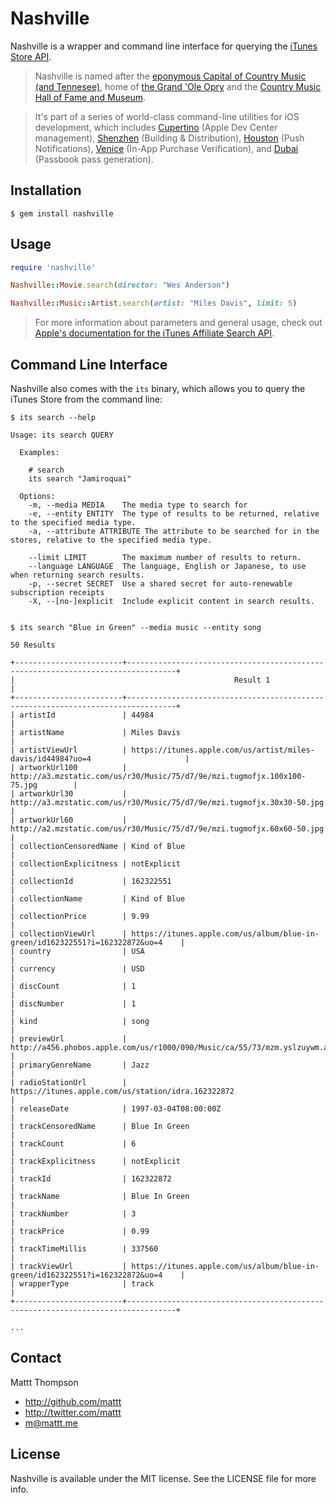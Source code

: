 # Nashville

Nashville is a wrapper and command line interface for querying the [iTunes Store API](http://www.apple.com/itunes/affiliates/resources/documentation/itunes-store-web-service-search-api.html).

> Nashville is named after the [eponymous Capital of Country Music (and Tennesee)](http://en.wikipedia.org/wiki/Nashville,_Tennessee), home of [the Grand 'Ole Opry](http://en.wikipedia.org/wiki/Grand_Ole_Opry) and the [Country Music Hall of Fame and Museum](http://en.wikipedia.org/wiki/Country_Music_Hall_of_Fame_and_Museum).

> It's part of a series of world-class command-line utilities for iOS development, which includes [Cupertino](https://github.com/mattt/cupertino) (Apple Dev Center management), [Shenzhen](https://github.com/mattt/shenzhen) (Building & Distribution), [Houston](https://github.com/mattt/houston) (Push Notifications), [Venice](https://github.com/mattt/venice) (In-App Purchase Verification), and [Dubai](https://github.com/mattt/dubai) (Passbook pass generation).

## Installation

    $ gem install nashville

## Usage

```ruby
require 'nashville'

Nashville::Movie.search(director: "Wes Anderson")

Nashville::Music::Artist.search(artist: "Miles Davis", limit: 5)
```

> For more information about parameters and general usage, check out [Apple's documentation for the iTunes Affiliate Search API](http://www.apple.com/itunes/affiliates/resources/documentation/itunes-store-web-service-search-api.html).

## Command Line Interface

Nashville also comes with the `its` binary, which allows you to query the iTunes Store from the command line:

    $ its search --help

    Usage: its search QUERY

      Examples:

        # search
        its search "Jamiroquai"

      Options:
        -m, --media MEDIA    The media type to search for
        -e, --entity ENTITY  The type of results to be returned, relative to the specified media type.
        -a, --attribute ATTRIBUTE The attribute to be searched for in the stores, relative to the specified media type.

        --limit LIMIT        The maximum number of results to return.
        --language LANGUAGE  The language, English or Japanese, to use when returning search results.
        -p, --secret SECRET  Use a shared secret for auto-renewable subscription receipts
        -X, --[no-]explicit  Include explicit content in search results.


    $ its search "Blue in Green" --media music --entity song

    50 Results

    +------------------------+---------------------------------------------------------------------------------+
    |                                                 Result 1                                                 |
    +------------------------+---------------------------------------------------------------------------------+
    | artistId               | 44984                                                                           |
    | artistName             | Miles Davis                                                                     |
    | artistViewUrl          | https://itunes.apple.com/us/artist/miles-davis/id44984?uo=4                     |
    | artworkUrl100          | http://a3.mzstatic.com/us/r30/Music/75/d7/9e/mzi.tugmofjx.100x100-75.jpg        |
    | artworkUrl30           | http://a3.mzstatic.com/us/r30/Music/75/d7/9e/mzi.tugmofjx.30x30-50.jpg          |
    | artworkUrl60           | http://a2.mzstatic.com/us/r30/Music/75/d7/9e/mzi.tugmofjx.60x60-50.jpg          |
    | collectionCensoredName | Kind of Blue                                                                    |
    | collectionExplicitness | notExplicit                                                                     |
    | collectionId           | 162322551                                                                       |
    | collectionName         | Kind of Blue                                                                    |
    | collectionPrice        | 9.99                                                                            |
    | collectionViewUrl      | https://itunes.apple.com/us/album/blue-in-green/id162322551?i=162322872&uo=4    |
    | country                | USA                                                                             |
    | currency               | USD                                                                             |
    | discCount              | 1                                                                               |
    | discNumber             | 1                                                                               |
    | kind                   | song                                                                            |
    | previewUrl             | http://a456.phobos.apple.com/us/r1000/090/Music/ca/55/73/mzm.yslzuywm.aac.p.m4a |
    | primaryGenreName       | Jazz                                                                            |
    | radioStationUrl        | https://itunes.apple.com/us/station/idra.162322872                              |
    | releaseDate            | 1997-03-04T08:00:00Z                                                            |
    | trackCensoredName      | Blue In Green                                                                   |
    | trackCount             | 6                                                                               |
    | trackExplicitness      | notExplicit                                                                     |
    | trackId                | 162322872                                                                       |
    | trackName              | Blue In Green                                                                   |
    | trackNumber            | 3                                                                               |
    | trackPrice             | 0.99                                                                            |
    | trackTimeMillis        | 337560                                                                          |
    | trackViewUrl           | https://itunes.apple.com/us/album/blue-in-green/id162322551?i=162322872&uo=4    |
    | wrapperType            | track                                                                           |
    +------------------------+---------------------------------------------------------------------------------+

    ...

## Contact

Mattt Thompson

- http://github.com/mattt
- http://twitter.com/mattt
- m@mattt.me

## License

Nashville is available under the MIT license. See the LICENSE file for more info.
